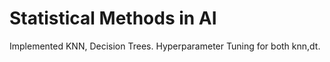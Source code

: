 # Statistical Methods in AI
Implemented KNN, Decision Trees. Hyperparameter Tuning for both knn,dt.
